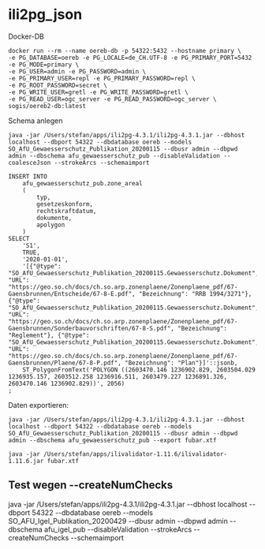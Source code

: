 # ili2pg_json

Docker-DB
```
docker run --rm --name oereb-db -p 54322:5432 --hostname primary \
-e PG_DATABASE=oereb -e PG_LOCALE=de_CH.UTF-8 -e PG_PRIMARY_PORT=5432 -e PG_MODE=primary \
-e PG_USER=admin -e PG_PASSWORD=admin \
-e PG_PRIMARY_USER=repl -e PG_PRIMARY_PASSWORD=repl \
-e PG_ROOT_PASSWORD=secret \
-e PG_WRITE_USER=gretl -e PG_WRITE_PASSWORD=gretl \
-e PG_READ_USER=ogc_server -e PG_READ_PASSWORD=ogc_server \
sogis/oereb2-db:latest
```

Schema anlegen
```
java -jar /Users/stefan/apps/ili2pg-4.3.1/ili2pg-4.3.1.jar --dbhost localhost --dbport 54322 --dbdatabase oereb --models SO_AfU_Gewaesserschutz_Publikation_20200115 --dbusr admin --dbpwd admin --dbschema afu_gewaesserschutz_pub --disableValidation --coalesceJson --strokeArcs --schemaimport
```

```
INSERT INTO
    afu_gewaesserschutz_pub.zone_areal 
    (
        typ,
        gesetzeskonform,
        rechtskraftdatum,
        dokumente,
        apolygon 
    )
SELECT
    'S1',
    TRUE,
    '2020-01-01',
    '[{"@type": "SO_AfU_Gewaesserschutz_Publikation_20200115.Gewaesserschutz.Dokument", "URL": "https://geo.so.ch/docs/ch.so.arp.zonenplaene/Zonenplaene_pdf/67-Gaensbrunnen/Entscheide/67-8-E.pdf", "Bezeichnung": "RRB 1994/3271"}, {"@type": "SO_AfU_Gewaesserschutz_Publikation_20200115.Gewaesserschutz.Dokument", "URL": "https://geo.so.ch/docs/ch.so.arp.zonenplaene/Zonenplaene_pdf/67-Gaensbrunnen/Sonderbauvorschriften/67-8-S.pdf", "Bezeichnung": "Reglement"}, {"@type": "SO_AfU_Gewaesserschutz_Publikation_20200115.Gewaesserschutz.Dokument", "URL": "https://geo.so.ch/docs/ch.so.arp.zonenplaene/Zonenplaene_pdf/67-Gaensbrunnen/Plaene/67-8-P.pdf", "Bezeichnung": "Plan"}]'::jsonb,
    ST_PolygonFromText('POLYGON ((2603470.146 1236902.829, 2603504.029 1236935.157, 2603512.258 1236916.511, 2603479.227 1236891.326, 2603470.146 1236902.829))', 2056)
;
```

Daten exportieren:
```
java -jar /Users/stefan/apps/ili2pg-4.3.1/ili2pg-4.3.1.jar --dbhost localhost --dbport 54322 --dbdatabase oereb --models SO_AfU_Gewaesserschutz_Publikation_20200115 --dbusr admin --dbpwd admin --dbschema afu_gewaesserschutz_pub --export fubar.xtf
```

```
java -jar /Users/stefan/apps/ilivalidator-1.11.6/ilivalidator-1.11.6.jar fubar.xtf
```


## Test wegen --createNumChecks	

java -jar /Users/stefan/apps/ili2pg-4.3.1/ili2pg-4.3.1.jar --dbhost localhost --dbport 54322 --dbdatabase oereb --models SO_AFU_Igel_Publikation_20200429 --dbusr admin --dbpwd admin --dbschema afu_igel_pub --disableValidation  --strokeArcs --createNumChecks --schemaimport 
